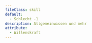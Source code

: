 ```yaml
---
fileClass: skill
default:
  - Schlecht -1
description: Allgemeinwissen und mehr
attribute:
  - Willenskraft
---
```

